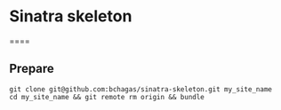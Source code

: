 # Sinatra skeleton
====

## Prepare
    git clone git@github.com:bchagas/sinatra-skeleton.git my_site_name
    cd my_site_name && git remote rm origin && bundle
